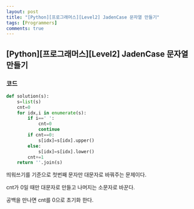 ```yaml
---
layout: post
title: "[Python][프로그래머스][Level2] JadenCase 문자열 만들기"
tags: [Programmers]
comments: true
---
```


## [Python][프로그래머스][Level2] JadenCase 문자열 만들기

### 코드

```python
def solution(s):
    s=list(s)
    cnt=0
    for idx,i in enumerate(s):
        if i==' ':
            cnt=0
            continue
        if cnt==0:
            s[idx]=s[idx].upper() 
        else:
            s[idx]=s[idx].lower()
        cnt+=1
    return ''.join(s)
```

띄워쓰기를 기준으로 첫번째 문자만 대문자로 바꿔주는 문제이다.

cnt가 0일 때만 대문자로 만들고 나머지는 소문자로 바꾼다.

공백을 만나면 cnt를 0으로 초기화 한다.